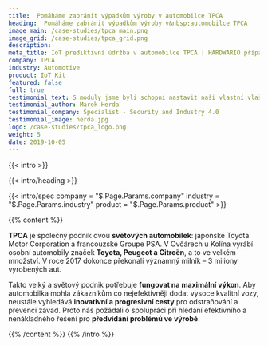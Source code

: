 ```yaml
---
title:  Pomáháme zabránit výpadkům výroby v automobilce TPCA
heading:  Pomáháme zabránit výpadkům výroby v&nbsp;automobilce TPCA
image_main: /case-studies/tpca_main.png
image_grid: /case-studies/tpca_grid.png
description:
meta_title: IoT prediktivní údržba v automobilce TPCA | HARDWARIO případová studie
company: TPCA
industry: Automotive
product: IoT Kit
featured: false
full: true
testimonial_text: S moduly jsme byli schopni nastavit naši vlastní vlaštovku Průmyslu 4.0 už za pár dní. A ušetřilo nám to čas i peníze.
testimonial_author: Marek Herda
testimonial_company: Specialist - Security and Industry 4.0
testimonial_image: herda.jpg
logo: /case-studies/tpca_logo.png
weight: 5
date: 2019-10-05
---
```


{{< intro >}}

{{< intro/heading >}}

{{< intro/spec company = "$.Page.Params.company" industry = "$.Page.Params.industry" product = "$.Page.Params.product" >}}

{{% content %}}

**TPCA** je společný podnik dvou **světových automobilek**: japonské Toyota Motor Corporation a francouzské Groupe PSA. V Ovčárech u Kolína vyrábí osobní automobily značek **Toyota, Peugeot a Citroën**, a to ve velkém množství. V roce 2017 dokonce překonali významný milník – 3 miliony vyrobených aut.

Takto velký a světový podnik potřebuje **fungovat na maximální výkon**. Aby automobilka mohla zákazníkům co nejefektivněji dodat vysoce kvalitní vozy, neustále vyhledává **inovativní a progresivní cesty** pro odstraňování a prevenci závad. Proto nás požádali o spolupráci při hledání efektivního a nenákladného řešení pro **předvídání problémů ve výrobě**.

{{% /content %}}
{{% /intro %}}
